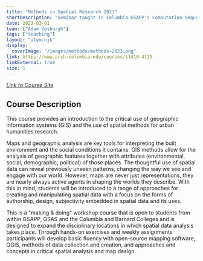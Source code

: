```yaml
---
title: "Methods in Spatial Research 2023"
shortDescription: "Seminar taught in Columbia GSAPP's Computation Sequence."
date: 2023-03-01
team: ["Adam Vosburgh"]
tags: ["teaching"]
layout: "item.njk"
display:
  coverImage: "/images/methods/methods-2023.png"
link: https://www.arch.columbia.edu/courses/11410-4119
linkExternal: true
size: 1
---
```


*[Link to Course Site](www.methodsinspatialresearch.xyz)*

## Course Description

This course provides an introduction to the critical use of geographic information systems (GIS) and the use of spatial methods for urban humanities research.

Maps and geographic analysis are key tools for interpreting the built environment and the social conditions it contains. GIS methods allow for the analysis of geographic features together with attributes (environmental, social, demographic, political) of those places. The thoughtful use of spatial data can reveal previously unseen patterns, changing the way we see and engage with our world. However, maps are never just representations, they are nearly always active agents in shaping the worlds they describe. With this in mind, students will be introduced to a range of approaches for creating and manipulating spatial data with a focus on the forms of authorship, design, subjectivity embedded in spatial data and its uses.

This is a "making & doing" workshop course that is open to students from within GSAPP, GSAS and the Columbia and Barnard Colleges and is designed to expand the disciplinary locations in which spatial data analysis takes place. Through hands-on exercises and weekly assignments participants will develop basic fluency with open-source mapping software, QGIS, methods of data collection and creation, and approaches and concepts in critical spatial analysis and map design.